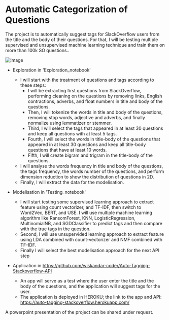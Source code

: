 # Automatic Categorization of Questions
The project is to automatically suggest tags for SlackOverflow users from the title and the body of their questions. For that, I will be testing multiple supervised and unsupervised machine learning technique and train them on more than 100k SO questions..

![image](https://github.com/wiskandar-coder/Auto-Tagging-StackOverflow/assets/64427335/cb1625a1-58b5-4a91-af3c-a65d57fd4b73)

- Exploration in 'Exploration_notebook'
  - I will start with the treatment of questions and tags according to these steps:
    - I will be extracting first questions from SlackOverflow, performing cleaning on the questions by removing links, English contractions, adverbs, and float numbers in title and body of the questions.
    - Then, I will tokenize the words in title and body of the questions, removing stop words, adjective and adverbs, and finally normalize using lemmatizer or stemmer.
    - Third, I will select the tags that appeared in at least 30 questions and keep all questions with at least 5 tags.
    - Fourth, I will select the words in title-body of the questions that appeared in at least 30 questions and keep all title-body questions that have at least 10 words.
    - Fifth, I will create bigram and trigram in the title-body of the questions.
  - I will analyse the words frequency in title and body of the questions, the tags frequency, the words number of the questions, and perform dimension reduction to show the distribution of questions in 2D.
  - Finally, I will extract the data for the modelisation.
  
- Modelisation in 'Testing_notebook'
  - I will start testing some supervised learning approach to extract feature using count vectorizer, and TF-IDF, then switch to Word2Vec, BERT, and USE. I will use multiple machine learning algorithm like RansomForest, KNN, LogisticRegression, MultinomialNB, and SGDClassifier to predict tags and then compare with the true tags in the question.
  - Second, I will use unsupervided learning approach to extract feature using LDA combined with count-vectorizer and NMF combined with TF-IDF.
  - Finally I will select the best modelisation approach for the next API step

- Application in https://github.com/wiskandar-coder/Auto-Tagging-Stackoverflow-API
  - An app will serve as a test where the user enter the title and the body of the questions, and the application will suggest tags for the user.
  - The application is deployed in HEROKU; the link to the app and API: https://auto-tagging-stackoverflow.herokuapp.com/

A powerpoint presentation of the project can be shared under request.
